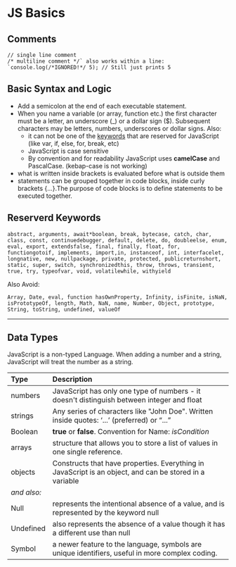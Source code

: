 # JS Basics

## Comments

```JS
// single line comment
/* multiline comment */` also works within a line: `console.log(/*IGNORED!*/ 5); // Still just prints 5
```

## Basic Syntax and Logic

- Add a semicolon at the end of each executable statement.
- When you name a variable (or array, function etc.) the first character must be a letter, an underscore (_) or a dollar sign ($). Subsequent characters may be letters, numbers, underscores or dollar signs. Also:
  - it can not be one of the [keywords](https://www.w3schools.com/js/js_reserved.asp) that are reserved for JavaScript (like var, if, else, for, break, etc)
  - JavaScript is case sensitive
  - By convention and for readability JavaScript uses **camelCase** and PascalCase. (kebap-case is not working)
- what is written inside brackets is evaluated before what is outside them
- statements can be grouped together in code blocks, inside curly brackets {...}.The purpose of code blocks is to define statements to be executed together.

## Reserverd Keywords

`abstract, arguments, await*boolean, break, bytecase, catch, char, class, const, continuedebugger, default, delete, do, doubleelse, enum, eval, export, extendsfalse, final, finally, float, for, functiongotoif, implements, import,in, instanceof, int, interfacelet, longnative, new, nullpackage, private, protected, publicreturnshort, static, super, switch, synchronizedthis, throw, throws, transient, true, try, typeofvar, void, volatilewhile, withyield`

Also Avoid:

`Array, Date, eval, function hasOwnProperty, Infinity, isFinite, isNaN, isPrototypeOf, length, Math, NaN, name, Number, Object, prototype, String, toString, undefined, valueOf`

------

## Data Types

JavaScript is a non-typed Language. When adding a number and a string, JavaScript will treat the number as a string.

| Type        | Description                                                  |
| :---------- | :----------------------------------------------------------- |
| numbers     | JavaScript has only one type of numbers - it doesn't distinguish between integer and float |
| strings     | Any series of characters like "John Doe". Written inside quotes: ‘...’ (preferred) or “...” |
| Boolean     | **true** or **false**. Convention for Name: *isCondition*    |
| arrays      | structure that allows you to store a list of values in one single reference. |
| objects     | Constructs that have properties. Everything in JavaScript is an object, and can be stored in a variable |
| *and also:* |                                                              |
| Null        | represents the intentional absence of a value, and is represented by the keyword null |
| Undefined   | also represents the absence of a value though it has a different use than null |
| Symbol      | a newer feature to the language, symbols are unique identifiers, useful in more complex coding. |
